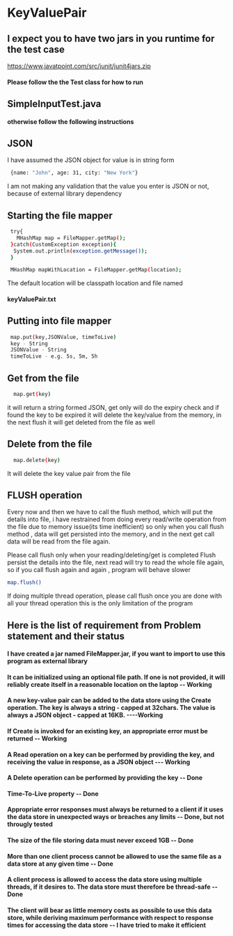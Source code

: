 # KeyValuePair

##  I expect you to have two jars in you runtime for the test case
https://www.javatpoint.com/src/junit/junit4jars.zip


#### Please follow the the Test class for how to run
## SimpleInputTest.java
#### otherwise follow the following instructions

## JSON 
 I have assumed the JSON object for value is in string form 
```bash
 {name: "John", age: 31, city: "New York"}
```

I am not making any validation that the value you enter is JSON or not, because of external library dependency

## Starting the file mapper 

```bash
 try{
   MHashMap map = FileMapper.getMap();
 }catch(CustomException exception){
  System.out.println(exception.getMessage());
 }
```

```bash
 MHashMap mapWithLocation = FileMapper.getMap(location);
```

 The default location will be classpath location and file named 
####    keyValuePair.txt
 
## Putting into file mapper
```bash
 map.put(key,JSONValue, timeToLive)
 key - String
 JSONValue - String
 timeToLive - e.g. 5s, 5m, 5h
```
## Get from the file
```bash
  map.get(key)
```
 it will return a string formed JSON, get only will do the expiry check and if found the key to be expired it will delete the key/value from the memory,  in the next flush it will get deleted from the file as well

## Delete from the file
```bash
  map.delete(key)
```
It will delete the key value pair from the file

## FLUSH operation
Every now and then we have to call the flush method, which will put the details into file, i have restrained from doing every read/write operation from the file due to memory issue(its time inefficient) so only when you call flush method , data will get persisted into the memory, and in the next get call data will be read from the file again.

Please call flush only when your reading/deleting/get is completed
Flush persist the details into the file, next read will try to read the whole file again,
so if you call flush again and again , program will behave slower

```bash  
map.flush()
```
If doing multiple thread operation, please call flush once you are done with all your thread operation
this is the only limitation of the program


## Here is the list of requirement from Problem statement and their status

#### I have created a jar named FileMapper.jar, if you want to import to use this program as external library

#### It can be initialized using an optional file path. If one is not provided, it will reliably create itself in a reasonable location on the laptop -- Working

#### A new key-value pair can be added to the data store using the Create operation. The key is always a string - capped at 32chars. The value is always a JSON object - capped at 16KB. ----Working

#### If Create is invoked for an existing key, an appropriate error must be returned -- Working

#### A Read operation on a key can be performed by providing the key, and receiving the value in response, as a JSON object --- Working

#### A Delete operation can be performed by providing the key -- Done

#### Time-To-Live property -- Done

#### Appropriate error responses must always be returned to a client if it uses the data store in unexpected ways or breaches any limits -- Done, but not througly tested

#### The size of the file storing data must never exceed 1GB -- Done

#### More than one client process cannot be allowed to use the same file as a data store at any given time -- Done

#### A client process is allowed to access the data store using multiple threads, if it desires to. The data store must therefore be thread-safe -- Done

#### The client will bear as little memory costs as possible to use this data store, while deriving maximum performance with respect to response times for accessing the data store -- I have tried to make it efficient
